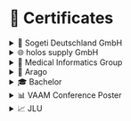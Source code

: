 # 📄 Certificates

<details><summary>🦋 Sogeti Deutschland GmbH</summary>

[<img src="https://github.com/TGotwig/tgotwig/blob/master/assets/job-sogeti/cert.webp?raw=true">](https://github.com/TGotwig/tgotwig/blob/master/assets/job-sogeti/cert.pdf?raw=true)
</details>

<details><summary>🌐 holos supply GmbH</summary>

[<img src="https://github.com/TGotwig/tgotwig/blob/master/assets/job-holos/cert.webp?raw=true">](https://github.com/TGotwig/tgotwig/blob/master/assets/job-holos/cert.pdf?raw=true)
</details>

<details><summary>🏥 Medical Informatics Group</summary>

[<img src="https://github.com/TGotwig/tgotwig/blob/master/assets/job-mig/cert.jpg?raw=true">](https://github.com/TGotwig/tgotwig/blob/master/assets/job-mig/cert.pdf?raw=true)
</details>

<details><summary>🤖 Arago</summary>
          
[<img src="https://github.com/TGotwig/tgotwig/blob/master/assets/job-arago/cert.jpg?raw=true">](https://github.com/TGotwig/tgotwig/blob/master/assets/job-arago/cert.pdf?raw=true)
</details>

<details><summary>🎓 Bachelor</summary>
          
[<img src="https://github.com/TGotwig/tgotwig/blob/master/assets/bachelor/cert.jpg?raw=true">](https://github.com/TGotwig/tgotwig/blob/master/assets/bachelor/cert.pdf?raw=true)
</details>

<details><summary>📊 VAAM Conference Poster</summary>
          
[<img src="https://github.com/TGotwig/tgotwig/blob/master/assets/vaam-poster/cert.jpg?raw=true">](https://github.com/TGotwig/tgotwig/blob/master/assets/vaam-poster/cert.pdf?raw=true)
</details>

<details><summary>📈 JLU</summary>
          
[<img src="https://github.com/TGotwig/tgotwig/blob/master/assets/job-jlu/cert.jpg?raw=true">](https://github.com/TGotwig/tgotwig/blob/master/assets/job-jlu/cert.pdf?raw=true)
</details>
